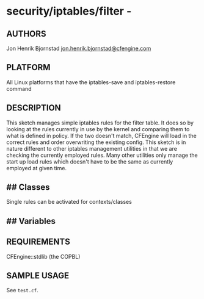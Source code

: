 # security/iptables/filter - 

## AUTHORS
Jon Henrik Bjornstad <jon.henrik.bjornstad@cfengine.com>

## PLATFORM

All Linux platforms that have the iptables-save and iptables-restore command

## DESCRIPTION

This sketch manages simple iptables rules for the filter table. It does so by looking at the rules
currently in use by the kernel and comparing them to what is defined in policy. If the two doesn't match,
CFEngine will load in the correct rules and order overwriting the existing config. This sketch is in nature
different to other iptables management utilities in that we are checking the currently employed rules. 
Many other utilities only manage the start up load rules which doesn't have to be the same as currently
employed at given time.

## ## Classes

Single rules can be activated for contexts/classes

## ## Variables

## REQUIREMENTS

CFEngine::stdlib (the COPBL)

## SAMPLE USAGE

See `test.cf`.
